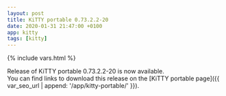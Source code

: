 ```yaml
---
layout: post
title: KiTTY portable 0.73.2.2-20
date: 2020-01-31 21:47:00 +0100
app: kitty
tags: [kitty]
---
```

{% include vars.html %}

Release of KiTTY portable 0.73.2.2-20 is now available.<br />
You can find links to download this release on the [KiTTY portable page]({{ var_seo_url | append: '/app/kitty-portable/' }}).